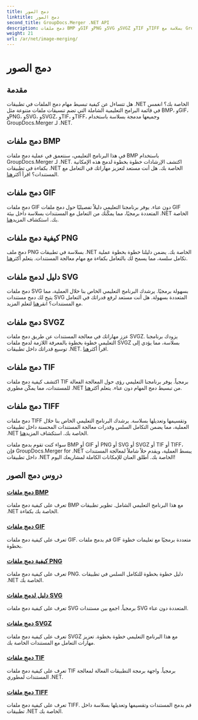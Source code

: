 ```yaml
---
title: دمج الصور
linktitle: دمج الصور
second_title: GroupDocs.Merger .NET API
description: دمج ملفات BMP وGIF وPNG وSVG وSVGZ وTIF وTIFF بسلاسة مع GroupDocs.Merger .NET. دمج معالجة المستندات بكفاءة في تطبيقات .NET الخاصة بك.
weight: 21
url: /ar/net/image-merging/
---
```


# دمج الصور

## مقدمة

هل تتساءل عن كيفية تبسيط مهام دمج الملفات في تطبيقات .NET الخاصة بك؟ انغمس في قائمة البرامج التعليمية الشاملة التي تضم تنسيقات ملفات متنوعة مثل BMP، وGIF، وPNG، وSVG، وSVGZ، وTIF، وTIFF، وجميعها مدمجة بسلاسة باستخدام GroupDocs.Merger لـ .NET.

## دمج ملفات BMP

 في هذا البرنامج التعليمي، سنتعمق في عملية دمج ملفات BMP باستخدام GroupDocs.Merger لـ .NET. اكتشف الإرشادات خطوة بخطوة لدمج هذه الإمكانية بكفاءة في تطبيقات .NET الخاصة بك. هل أنت مستعد لتعزيز مهاراتك في التعامل مع المستندات؟ اقرأ أكثر[هنا](./merge-bmp-files/).

## دمج ملفات GIF

 دمج ملفات GIF دون عناء. يوفر برنامجنا التعليمي دليلاً تفصيليًا حول دمج ملفات GIF المتعددة برمجيًا، مما يمكّنك من التعامل مع المستندات بسلاسة داخل بيئة .NET الخاصة بك. استكشاف المزيد[هنا](./merging-gif-files/).

## كيفية دمج ملفات PNG

دمج ملف PNG بسلاسة في تطبيقات .NET الخاصة بك. يضمن دليلنا خطوة بخطوة عملية تكامل سلسة، مما يسمح لك بالتعامل بكفاءة مع مهام معالجة المستندات. يتعلم أكثر[هنا](./how-to-merge-png-files/).

## دليل لدمج ملفات SVG

 دمج ملفات SVG بسهولة برمجيًا. يرشدك البرنامج التعليمي الخاص بنا خلال العملية، مما يتيح لك دمج مستندات SVG المتعددة بسهولة. هل أنت مستعد لرفع قدراتك في التعامل مع المستندات؟ انقر[هنا](./guide-merging-svg-files/) لتعلم المزيد.

## دمج ملفات SVGZ

 عزز مهاراتك في معالجة المستندات عن طريق دمج ملفات SVGZ. يزودك برنامجنا التعليمي خطوة بخطوة بالمعرفة اللازمة لدمج ملفات SVGZ بسلاسة، مما يؤدي إلى توسيع قدراتك داخل تطبيقات .NET. اقرأ أكثر[هنا](./merging-svgz-files/).

## دمج ملفات TIF

 اكتشف كيفية دمج ملفات TIF برمجياً. يوفر برنامجنا التعليمي رؤى حول المعالجة الفعالة للمستندات، مما يمكّن مطوري .NET من تبسيط دمج المهام دون عناء. يتعلم أكثر[هنا](./merge-tif-files/).

## دمج ملفات TIFF

دمج ملفات TIFF وتقسيمها وتعديلها بسلاسة. يرشدك البرنامج التعليمي الخاص بنا خلال العملية، مما يضمن التكامل السلس وقدرات معالجة المستندات المحسنة داخل تطبيقات .NET الخاصة بك. استكشاف المزيد[هنا](./merging-tiff-files/).

سواء كنت تقوم بدمج ملفات BMP أو GIF أو PNG أو SVG أو SVGZ أو TIF أو TIFF، فإن GroupDocs.Merger for .NET يبسط العملية، ويقدم حلاً شاملاً لمعالجة المستندات داخل تطبيقات .NET الخاصة بك. أطلق العنان للإمكانات الكاملة لمشاريعك اليوم!
## دروس دمج الصور
### [دمج ملفات BMP](./merge-bmp-files/)
تعرف على كيفية دمج ملفات BMP مع هذا البرنامج التعليمي الشامل. تطوير تطبيقات .NET الخاصة بك بكفاءة.
### [دمج ملفات GIF](./merging-gif-files/)
تعرف على كيفية دمج ملفات GIF. قم بدمج ملفات GIF متعددة برمجيًا مع تعليمات خطوة بخطوة.
### [كيفية دمج ملفات PNG](./how-to-merge-png-files/)
تعرف على كيفية دمج ملفات PNG. دليل خطوة بخطوة للتكامل السلس في تطبيقات .NET الخاصة بك.
### [دليل لدمج ملفات SVG](./guide-merging-svg-files/)
تعرف على كيفية دمج ملفات SVG برمجياً. اجمع بين مستندات SVG المتعددة دون عناء.
### [دمج ملفات SVGZ](./merging-svgz-files/)
تعرف على كيفية دمج ملفات SVGZ مع هذا البرنامج التعليمي خطوة بخطوة. تعزيز مهارات التعامل مع المستندات الخاصة بك.
### [دمج ملفات TIF](./merge-tif-files/)
تعرف على كيفية دمج ملفات TIF برمجياً. واجهة برمجة التطبيقات الفعالة لمعالجة المستندات لمطوري .NET.
### [دمج ملفات TIFF](./merging-tiff-files/)
تعرف على كيفية دمج ملفات TIFF. قم بدمج المستندات وتقسيمها وتعديلها بسلاسة داخل تطبيقات .NET الخاصة بك.